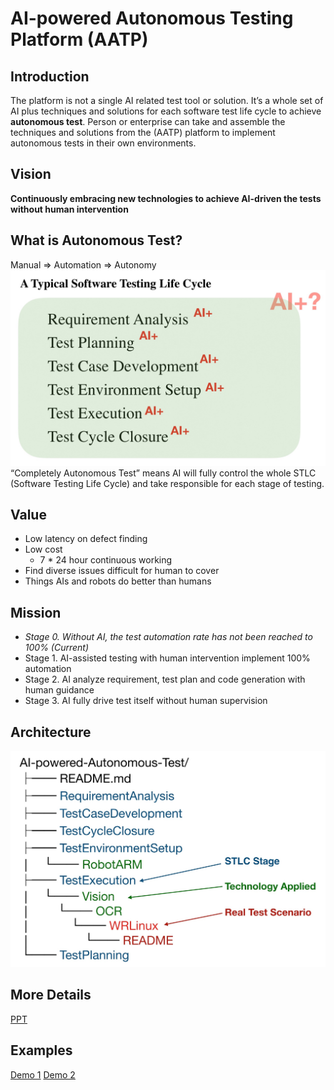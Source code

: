 # AI-powered Autonomous Testing Platform (AATP)

## Introduction
The platform is not a single AI related test tool or solution. It’s a whole set  of AI plus techniques and solutions for each software test life cycle to achieve **autonomous test**.  Person or enterprise can take and assemble the techniques and solutions from the (AATP) platform to implement autonomous tests in their own environments.

## Vision
**Continuously embracing new technologies to achieve AI-driven the tests without human intervention**

## What is Autonomous Test?
Manual => Automation => Autonomy
![](./Documents/Pictures/AI%2BSTLC.jpg)
“Completely Autonomous Test” means AI will fully control the whole STLC (Software Testing Life Cycle) and take responsible for each stage of testing.

## Value

- Low latency on defect finding
- Low cost
     - 7 * 24 hour continuous working
- Find diverse issues difficult for human to cover 
- Things AIs and robots do better than humans

## Mission
- *Stage 0. Without AI, the test automation rate has not been reached to 100% (Current)*
- Stage 1. AI-assisted testing with human intervention implement  100% automation
- Stage 2. AI analyze requirement, test plan and code generation with human guidance
- Stage 3. AI fully drive test itself without human supervision

## Architecture
![](./Documents/Pictures/Architecture.jpg)

## More Details
[PPT](https://github.com/charleshardy/AI-powered-Autonomous-Test/tree/master/Documents/PPT/AI-powered_Autonomous_Test_Platform.pdf)

## Examples
[Demo 1](https://github.com/charleshardy/AI-powered-Autonomous-Test/tree/master/TestExecution/Vision/OCR/WRLinux)
[Demo 2](https://github.com/charleshardy/AI-powered-Autonomous-Test/tree/master/TestExecution/Vision/ObjectDetection/WRLinux)
